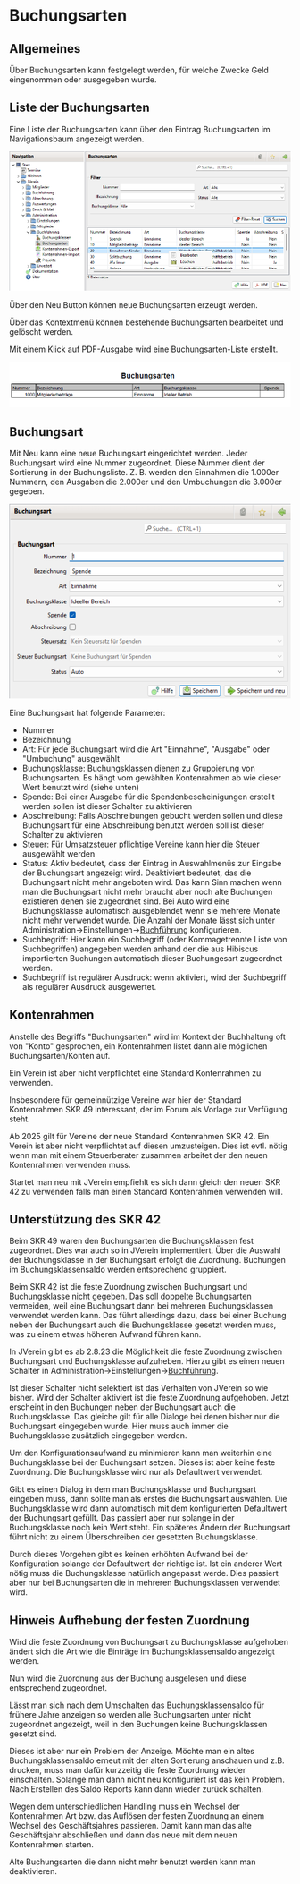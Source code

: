 # Buchungsarten

## Allgemeines

Über Buchungsarten kann festgelegt werden, für welche Zwecke Geld eingenommen oder ausgegeben wurde.

## Liste der Buchungsarten

Eine Liste der Buchungsarten kann über den Eintrag Buchungsarten im Navigationsbaum angezeigt werden.

![](../../../../v3.1.x/administration/admbuchf/img/BuchungsartenListeView.png)

Über den Neu Button können neue Buchungsarten erzeugt werden.

Über das Kontextmenü können bestehende Buchungsarten bearbeitet und gelöscht werden.

Mit einem Klick auf PDF-Ausgabe wird eine Buchungsarten-Liste erstellt.

![](<../../../../v3.1.x/administration/admbuchf/img/Buchungsartenpdf (2).png>)

## Buchungsart

Mit Neu kann eine neue Buchungsart eingerichtet werden. Jeder Buchungsart wird eine Nummer zugeordnet. Diese Nummer dient der Sortierung in der Buchungsliste. Z. B. werden den Einnahmen die 1.000er Nummern, den Ausgaben die 2.000er und den Umbuchungen die 3.000er gegeben.

![](../../../../v3.1.x/administration/admbuchf/img/Buchungsart.png)

Eine Buchungsart hat folgende Parameter:

* Nummer
* Bezeichnung
* Art: Für jede Buchungsart wird die Art "Einnahme", "Ausgabe" oder "Umbuchung" ausgewählt
* Buchungsklasse: Buchungsklassen dienen zu Gruppierung von Buchungsarten. Es hängt vom gewählten Kontenrahmen ab wie dieser Wert benutzt wird (siehe unten)
* Spende: Bei einer Ausgabe für die Spendenbescheinigungen erstellt werden sollen ist dieser Schalter zu aktivieren
* Abschreibung: Falls Abschreibungen gebucht werden sollen und diese Buchungsart für eine Abschreibung benutzt werden soll ist dieser Schalter zu aktivieren
* Steuer: Für Umsatzsteuer pflichtige Vereine kann hier die Steuer ausgewählt werden
* Status: Aktiv bedeutet, dass der Eintrag in Auswahlmenüs zur Eingabe der Buchungsart angezeigt wird. Deaktiviert bedeutet, das die Buchungsart nicht mehr angeboten wird. Das kann Sinn machen wenn man die Buchungsart nicht mehr braucht aber noch alte Buchungen existieren denen sie zugeordnet sind. Bei Auto wird eine Buchungsklasse automatisch ausgeblendet wenn sie mehrere Monate nicht mehr verwendet wurde. Die Anzahl der Monate lässt sich unter Administration->Einstellungen->[Buchführung](../einstellungen/buchfuehrung.md) konfigurieren.
* Suchbegriff: Hier kann ein Suchbegriff (oder Kommagetrennte Liste von Suchbegriffen) angegeben werden anhand der die aus Hibiscus importierten Buchungen automatisch dieser Buchungesart zugeordnet werden.
* Suchbegriff ist regulärer Ausdruck: wenn aktiviert, wird der Suchbegriff als regulärer Ausdruck ausgewertet.

## Kontenrahmen

Anstelle des Begriffs "Buchungsarten" wird im Kontext der Buchhaltung oft von "Konto" gesprochen, ein Kontenrahmen listet dann alle möglichen Buchungsarten/Konten auf.

Ein Verein ist aber nicht verpflichtet eine Standard Kontenrahmen zu verwenden.

Insbesondere für gemeinnützige Vereine war hier der Standard Kontenrahmen SKR 49 interessant, der im Forum als Vorlage zur Verfügung steht.

Ab 2025 gilt für Vereine der neue Standard Kontenrahmen SKR 42. Ein Verein ist aber nicht verpflichtet auf diesen umzusteigen. Dies ist evtl. nötig wenn man mit einem Steuerberater zusammen arbeitet der den neuen Kontenrahmen verwenden muss.

Startet man neu mit JVerein empfiehlt es sich dann gleich den neuen SKR 42 zu verwenden falls man einen Standard Kontenrahmen verwenden will.

## Unterstützung des SKR 42

Beim SKR 49 waren den Buchungsarten die Buchungsklassen fest zugeordnet. Dies war auch so in JVerein implementiert. Über die Auswahl der Buchungsklasse in der Buchungsart erfolgt die Zuordnung. Buchungen im Buchungsklassensaldo werden entsprechend gruppiert.

Beim SKR 42 ist die feste Zuordnung zwischen Buchungsart und Buchungsklasse nicht gegeben. Das soll doppelte Buchungsarten vermeiden, weil eine Buchungsart dann bei mehreren Buchungsklassen verwendet werden kann. Das führt allerdings dazu, dass bei einer Buchung neben der Buchungsart auch die Buchungsklasse gesetzt werden muss, was zu einem etwas höheren Aufwand führen kann.

In JVerein gibt es ab 2.8.23 die Möglichkeit die feste Zuordnung zwischen Buchungsart und Buchungsklasse aufzuheben. Hierzu gibt es einen neuen Schalter in Administration->Einstellungen->[Buchführung](../einstellungen/buchfuehrung.md).

Ist dieser Schalter nicht selektiert ist das Verhalten von JVerein so wie bisher. Wird der Schalter aktiviert ist die feste Zuordnung aufgehoben. Jetzt erscheint in den Buchungen neben der Buchungsart auch die Buchungsklasse. Das gleiche gilt für alle Dialoge bei denen bisher nur die Buchungsart eingegeben wurde. Hier muss auch immer die Buchungsklasse zusätzlich eingegeben werden.

Um den Konfigurationsaufwand zu minimieren kann man weiterhin eine Buchungsklasse bei der Buchungsart setzen. Dieses ist aber keine feste Zuordnung. Die Buchungsklasse wird nur als Defaultwert verwendet.

Gibt es einen Dialog in dem man Buchungsklasse und Buchungsart eingeben muss, dann sollte man als erstes die Buchungsart auswählen. Die Buchungsklasse wird dann automatisch mit dem konfigurierten Defaultwert der Buchungsart gefüllt. Das passiert aber nur solange in der Buchungsklasse noch kein Wert steht. Ein späteres Ändern der Buchungsart führt nicht zu einem Überschreiben der gesetzten Buchungsklasse.

Durch dieses Vorgehen gibt es keinen erhöhten Aufwand bei der Konfiguration solange der Defaultwert der richtige ist. Ist ein anderer Wert nötig muss die Buchungsklasse natürlich angepasst werde. Dies passiert aber nur bei Buchungsarten die in mehreren Buchungsklassen verwendet wird.

## Hinweis Aufhebung der festen Zuordnung

Wird die feste Zuordnung von Buchungsart zu Buchungsklasse aufgehoben ändert sich die Art wie die Einträge im Buchungsklassensaldo angezeigt werden.

Nun wird die Zuordnung aus der Buchung ausgelesen und diese entsprechend zugeordnet.

Lässt man sich nach dem Umschalten das Buchungsklassensaldo für frühere Jahre anzeigen so werden alle Buchungsarten unter nicht zugeordnet angezeigt, weil in den Buchungen keine Buchungsklassen gesetzt sind.

Dieses ist aber nur ein Problem der Anzeige. Möchte man ein altes Buchungsklassensaldo erneut mit der alten Sortierung anschauen und z.B. drucken, muss man dafür kurzzeitig die feste Zuordnung wieder einschalten. Solange man dann nicht neu konfiguriert ist das kein Problem. Nach Erstellen des Saldo Reports kann dann wieder zurück schalten.

Wegen dem unterschiedlichen Handling muss ein Wechsel der Kontenrahmen Art bzw. das Auflösen der festen Zuordnung an einem Wechsel des Geschäftsjahres passieren. Damit kann man das alte Geschäftsjahr abschließen und dann das neue mit dem neuen Kontenrahmen starten.

Alte Buchungsarten die dann nicht mehr benutzt werden kann man deaktivieren.
